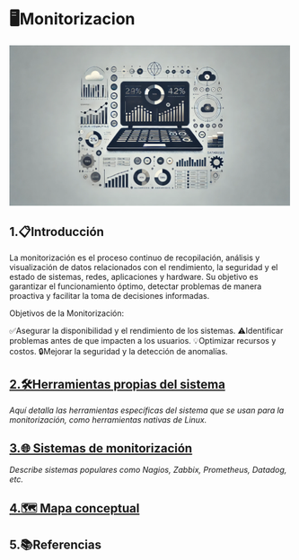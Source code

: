 # 🖥️Monitorizacion

    
<img src="/img/introduccion.webp" alt="introduccion_portada" width="500">

## 1.📋Introducción

La monitorización es el proceso continuo de recopilación, análisis y visualización de datos relacionados con el rendimiento, la seguridad y el estado de sistemas, redes, aplicaciones y hardware. Su objetivo es garantizar el funcionamiento óptimo, detectar problemas de manera proactiva y facilitar la toma de decisiones informadas.

Objetivos de la Monitorización:

✅Asegurar la disponibilidad y el rendimiento de los sistemas.
⚠️Identificar problemas antes de que impacten a los usuarios.
💡Optimizar recursos y costos.
🔒Mejorar la seguridad y la detección de anomalías.


## [2.🛠️Herramientas propias del sistema](herramientas.md)
*_Aquí detalla las herramientas específicas del sistema que se usan para la monitorización, como herramientas nativas de Linux._*
## [3.🌐 Sistemas de monitorización](sistemas.md)
*_Describe sistemas populares como Nagios, Zabbix, Prometheus, Datadog, etc._*
## [4.🗺️ Mapa conceptual](mapa.md)
## 5.📚Referencias
